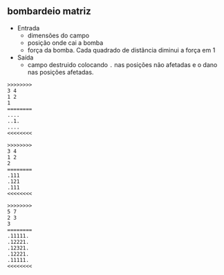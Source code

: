 ## bombardeio matriz

- Entrada
    - dimensões do campo
    - posição onde cai a bomba
    - força da bomba. Cada quadrado de distãncia diminui a força em 1
- Saída
    - campo destruido colocando `.` nas posições não afetadas e o dano nas posições afetadas.

```
>>>>>>>>
3 4
1 2
1
========
....
..1.
....
<<<<<<<<

>>>>>>>>
3 4
1 2
2
========
.111
.121
.111
<<<<<<<<

>>>>>>>>
5 7
2 3
3
========
.11111.
.12221.
.12321.
.12221.
.11111.
<<<<<<<<

```

